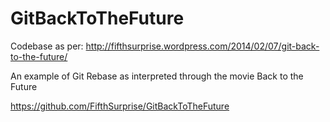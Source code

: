 GitBackToTheFuture
==================

Codebase as per: http://fifthsurprise.wordpress.com/2014/02/07/git-back-to-the-future/

An example of Git Rebase as interpreted through the movie Back to the Future


https://github.com/FifthSurprise/GitBackToTheFuture
